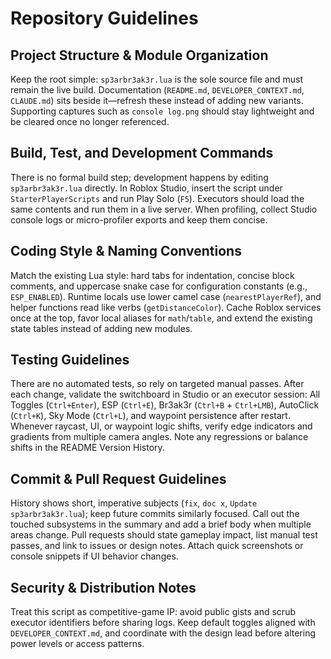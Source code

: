 # Repository Guidelines

## Project Structure & Module Organization
Keep the root simple: `sp3arbr3ak3r.lua` is the sole source file and must remain the live build. Documentation (`README.md`, `DEVELOPER_CONTEXT.md`, `CLAUDE.md`) sits beside it—refresh these instead of adding new variants. Supporting captures such as `console log.png` should stay lightweight and be cleared once no longer referenced.

## Build, Test, and Development Commands
There is no formal build step; development happens by editing `sp3arbr3ak3r.lua` directly. In Roblox Studio, insert the script under `StarterPlayerScripts` and run Play Solo (`F5`). Executors should load the same contents and run them in a live server. When profiling, collect Studio console logs or micro-profiler exports and keep them concise.

## Coding Style & Naming Conventions
Match the existing Lua style: hard tabs for indentation, concise block comments, and uppercase snake case for configuration constants (e.g., `ESP_ENABLED`). Runtime locals use lower camel case (`nearestPlayerRef`), and helper functions read like verbs (`getDistanceColor`). Cache Roblox services once at the top, favor local aliases for `math`/`table`, and extend the existing state tables instead of adding new modules.

## Testing Guidelines
There are no automated tests, so rely on targeted manual passes. After each change, validate the switchboard in Studio or an executor session: All Toggles (`Ctrl+Enter`), ESP (`Ctrl+E`), Br3ak3r (`Ctrl+B` + `Ctrl+LMB`), AutoClick (`Ctrl+K`), Sky Mode (`Ctrl+L`), and waypoint persistence after restart. Whenever raycast, UI, or waypoint logic shifts, verify edge indicators and gradients from multiple camera angles. Note any regressions or balance shifts in the README Version History.

## Commit & Pull Request Guidelines
History shows short, imperative subjects (`fix`, `doc x`, `Update sp3arbr3ak3r.lua`); keep future commits similarly focused. Call out the touched subsystems in the summary and add a brief body when multiple areas change. Pull requests should state gameplay impact, list manual test passes, and link to issues or design notes. Attach quick screenshots or console snippets if UI behavior changes.

## Security & Distribution Notes
Treat this script as competitive-game IP: avoid public gists and scrub executor identifiers before sharing logs. Keep default toggles aligned with `DEVELOPER_CONTEXT.md`, and coordinate with the design lead before altering power levels or access patterns.
